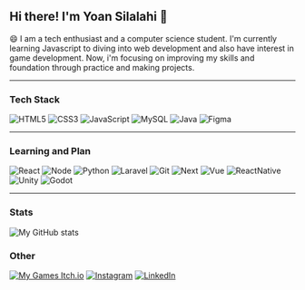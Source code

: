 ## Hi there! I'm Yoan Silalahi 👋

😄 I am a tech enthusiast and a computer science student. I'm currently learning Javascript to diving into web development and also have interest in game development. Now, i'm focusing on improving my skills and foundation through practice and making projects. 

---

### Tech Stack

![HTML5](https://img.shields.io/badge/HTML5-E34F26?style=for-the-badge&logo=html5&logoColor=white)
![CSS3](https://img.shields.io/badge/CSS3-1572B6?style=for-the-badge&logo=css3&logoColor=white)
![JavaScript](https://img.shields.io/badge/JavaScript-F7DF1E?style=for-the-badge&logo=javascript&logoColor=black)
![MySQL](https://img.shields.io/badge/MySQL-005C84?style=for-the-badge&logo=mysql&logoColor=white)
![Java](https://img.shields.io/badge/Java-ED8B00?style=for-the-badge&logo=java&logoColor=white)
![Figma](https://img.shields.io/badge/Figma-F24E1E?style=for-the-badge&logo=figma&logoColor=white)

---

### Learning and Plan
![React](https://img.shields.io/badge/React-20232A?style=for-the-badge&logo=react&logoColor=61DAFB)
![Node](https://img.shields.io/badge/Node%20js-339933?style=for-the-badge&logo=nodedotjs&logoColor=white)
![Python](https://img.shields.io/badge/Python-FFD43B?style=for-the-badge&logo=python&logoColor=blue)
![Laravel](https://img.shields.io/badge/Laravel-FF2D20?style=for-the-badge&logo=laravel&logoColor=white)
![Git](https://img.shields.io/badge/GIT-E44C30?style=for-the-badge&logo=git&logoColor=white)
![Next](https://img.shields.io/badge/next%20js-000000?style=for-the-badge&logo=nextdotjs&logoColor=white)
![Vue](https://img.shields.io/badge/Vue%20js-35495E?style=for-the-badge&logo=vuedotjs&logoColor=4FC08D)
![ReactNative](https://img.shields.io/badge/React_Native-20232A?style=for-the-badge&logo=react&logoColor=61DAFB)
![Unity](https://img.shields.io/badge/Unity-100000?style=for-the-badge&logo=unity&logoColor=white)
![Godot](https://img.shields.io/badge/Godot-478CBF?style=for-the-badge&logo=GodotEngine&logoColor=white)

---

### Stats
![My GitHub stats](https://github-readme-stats.vercel.app/api?username=exchantress&show_icons=true&theme=radical)

### Other
[![My Games Itch.io](https://img.shields.io/badge/Itch.io-FA5C5C?style=for-the-badge&logo=itchdotio&logoColor=white)](https://exchantresz.itch.io/ninnin-run)
[![Instagram](https://img.shields.io/badge/Instagram-E4405F?style=for-the-badge&logo=instagram&logoColor=white)](https://instagram.com/hairakerca)
[![LinkedIn](https://img.shields.io/badge/LinkedIn-0077B5?style=for-the-badge&logo=linkedin&logoColor=white)](https://www.linkedin.com/in/yoansilalahi)
